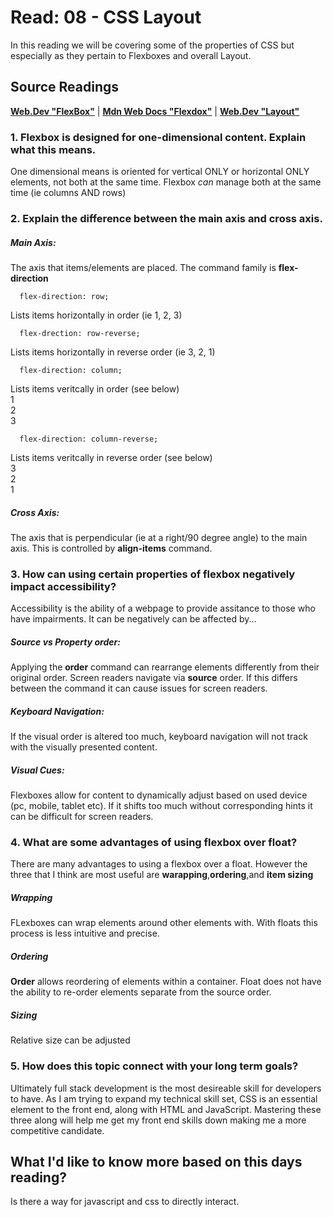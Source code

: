 # Read: 08 - CSS Layout

In this reading we will be covering some of the properties of CSS but especially as they pertain to Flexboxes and overall Layout.

## Source Readings
**[Web.Dev "FlexBox"](https://web.dev/learn/css/flexbox/)** | **[Mdn Web Docs "Flexdox"](https://developer.mozilla.org/en-US/docs/Learn/CSS/CSS_layout/Flexbox)** | **[Web.Dev "Layout"](https://web.dev/learn/css/layout/)**

### 1. Flexbox is designed for one-dimensional content. Explain what this means.
One dimensional means is oriented for vertical ONLY or horizontal ONLY elements, not both at the same time. Flexbox *can* manage both at the same time \(ie columns AND rows\)
### 2. Explain the difference between the main axis and cross axis.
##### Main Axis:
The axis that items/elements are placed. The command family is **flex-direction**
~~~
  flex-direction: row;
~~~
Lists items horizontally in order \(ie 1, 2, 3\)
~~~
  flex-drection: row-reverse;
~~~
Lists items horizontally in reverse order \(ie 3, 2, 1\)
~~~
  flex-direction: column;
~~~
Lists items veritcally in order \(see below\)\
1\
2\
3
~~~
  flex-direction: column-reverse;
~~~
Lists items veritcally in reverse order \(see below\)\
3\
2\
1

##### Cross Axis:
The axis that is perpendicular \(ie at a right/90 degree angle\) to the main axis. This is controlled by **align-items** command.

### 3. How can using certain properties of flexbox negatively impact accessibility?
Accessibility is the ability of a webpage to provide assitance to those who have impairments. It can be negatively can be affected by...
##### Source vs Property order:
Applying the **order** command can rearrange elements differently from their original order. Screen readers navigate via **source** order. If this differs between the command it can cause issues for screen readers.
##### Keyboard Navigation:
If the visual order is altered too much, keyboard navigation will not track with the visually presented content.
##### Visual Cues:
Flexboxes allow for content to dynamically adjust based on used device (pc, mobile, tablet etc). If it shifts too much without corresponding hints it can be difficult for screen readers.
### 4. What are some advantages of using flexbox over float?
There are many advantages to using a flexbox over a float. However the three that I think are most useful are **warapping**,**ordering**,and **item sizing**
##### Wrapping
FLexboxes can wrap elements around other elements with. With floats this process is less intuitive and precise.
##### Ordering
**Order** allows reordering of elements within a container. Float does not have the ability to re-order elements separate from the source order.
##### Sizing
Relative size can be adjusted 

### 5. How does this topic connect with your long term goals?
Ultimately full stack development is the most desireable skill for developers to have. As I am trying to expand my technical skill set, CSS is an essential element to the front end, along with HTML and JavaScript. Mastering these three along will help me get my front end skills down making me a more competitive candidate.

## What I'd like to know more based on this days reading?
Is there a way for javascript and css to directly interact.
